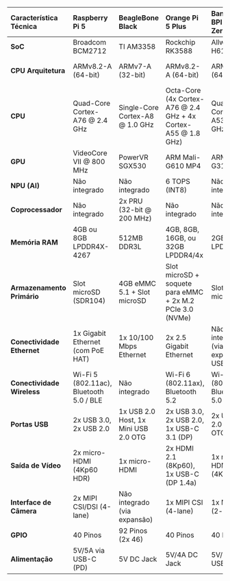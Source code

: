 <div style="overflow-x: auto;">

| Característica Técnica | Raspberry Pi 5 | BeagleBone Black | Orange Pi 5 Plus | Banana Pi BPI-M4 Zero | Lichee Pi 4A |
| :--- | :--- | :--- | :--- | :--- | :--- |
| **SoC** | Broadcom BCM2712 | TI AM3358 | Rockchip RK3588 | Allwinner H618 | T-Head TH1520 |
| **CPU Arquitetura** | ARMv8.2-A (64-bit) | ARMv7-A (32-bit) | ARMv8.2-A (64-bit) | ARMv8-A (64-bit) | RISC-V RV64GCV (64-bit) |
| **CPU** | Quad-Core Cortex-A76 @ 2.4 GHz | Single-Core Cortex-A8 @ 1.0 GHz | Octa-Core (4x Cortex-A76 @ 2.4 GHz + 4x Cortex-A55 @ 1.8 GHz) | Quad-Core Cortex-A53 @ 1.5 GHz | Quad-Core SiFive C910 @ 2.0 GHz |
| **GPU** | VideoCore VII @ 800 MHz | PowerVR SGX530 | ARM Mali-G610 MP4 | ARM Mali-G31 MP2 | Imagination BXM-4-64 |
| **NPU (AI)** | Não integrado | Não integrado | 6 TOPS (INT8) | Não integrado | 4 TOPS (INT8) |
| **Coprocessador** | Não integrado | 2x PRU (32-bit @ 200 MHz) | Não integrado | Não integrado | Não integrado |
| **Memória RAM** | 4GB ou 8GB LPDDR4X-4267 | 512MB DDR3L | 4GB, 8GB, 16GB, ou 32GB LPDDR4/4x | 2GB LPDDR4 | 8GB ou 16GB LPDDR4X |
| **Armazenamento Primário** | Slot microSD (SDR104) | 4GB eMMC 5.1 + Slot microSD | Slot microSD + soquete para eMMC + 2x M.2 PCIe 3.0 (NVMe) | Slot microSD | Slot microSD + soquete para eMMC + M.2 PCIe 2.0 (NVMe) |
| **Conectividade Ethernet** | 1x Gigabit Ethernet (com PoE HAT) | 1x 10/100 Mbps Ethernet | 2x 2.5 Gigabit Ethernet | Não integrado (via expansão USB) | 2x Gigabit Ethernet |
| **Conectividade Wireless** | Wi-Fi 5 (802.11ac), Bluetooth 5.0 / BLE | Não integrado | Wi-Fi 6 (802.11ax), Bluetooth 5.2 | Wi-Fi 5 (802.11ac), Bluetooth 5.0 | Wi-Fi 6 (802.11ax), Bluetooth 5.4 |
| **Portas USB** | 2x USB 3.0, 2x USB 2.0 | 1x USB 2.0 Host, 1x Mini USB 2.0 OTG | 2x USB 3.0, 2x USB 2.0, 1x USB-C 3.1 (DP) | 2x USB-C 2.0 (1x OTG) | 4x USB 3.0, 1x USB-C |
| **Saída de Vídeo** | 2x micro-HDMI (4Kp60 HDR) | 1x micro-HDMI | 2x HDMI 2.1 (8Kp60), 1x USB-C (DP 1.4a) | 1x mini-HDMI 2.0a (4Kp60) | 1x HDMI 2.0, 1x MIPI-DSI |
| **Interface de Câmera** | 2x MIPI CSI/DSI (4-lane) | Não integrado (via expansão) | 1x MIPI CSI (4-lane) | 1x MIPI CSI (2-lane) | 1x MIPI CSI (4-lane) |
| **GPIO** | 40 Pinos | 92 Pinos (2x 46) | 40 Pinos | 40 Pinos | 40 Pinos |
| **Alimentação** | 5V/5A via USB-C (PD) | 5V DC Jack | 5V/4A DC Jack | 5V/2A via USB-C | 12V/2A DC Jack |

</div>
